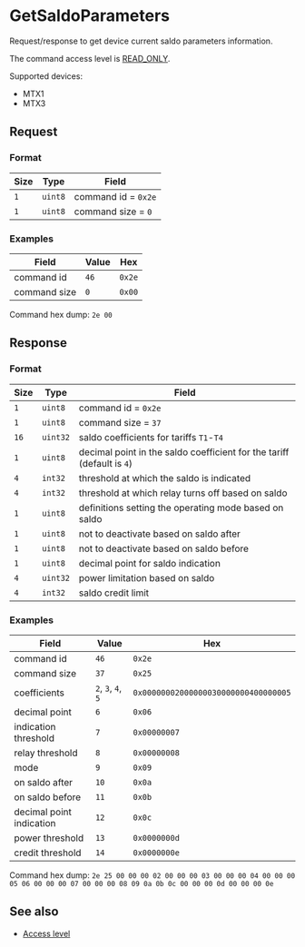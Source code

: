 # GetSaldoParameters

Request/response to get device current saldo parameters information.

The command access level is [READ_ONLY](../basics.md#command-access-level).

Supported devices:
- MTX1
- MTX3


## Request

### Format

| Size | Type    | Field               |
| ---- | ------- | ------------------- |
| `1`  | `uint8` | command id = `0x2e` |
| `1`  | `uint8` | command size = `0`  |

### Examples

| Field        | Value | Hex    |
| ------------ | ----- | ------ |
| command id   | `46`  | `0x2e` |
| command size | `0`   | `0x00` |

Command hex dump: `2e 00`


## Response

### Format

| Size | Type     | Field                                                                  |
| ---- | -------- | ---------------------------------------------------------------------- |
| `1`  | `uint8`  | command id = `0x2e`                                                    |
| `1`  | `uint8`  | command size = `37`                                                    |
| `16` | `uint32` | saldo coefficients for tariffs `T1`-`T4`                               |
| `1`  | `uint8`  | decimal point in the saldo coefficient for the tariff (default is `4`) |
| `4`  | `int32`  | threshold at which the saldo is indicated                              |
| `4`  | `int32`  | threshold at which relay turns off based on saldo                      |
| `1`  | `uint8`  | definitions setting the operating mode based on saldo                  |
| `1`  | `uint8`  | not to deactivate based on saldo after                                 |
| `1`  | `uint8`  | not to deactivate based on saldo before                                |
| `1`  | `uint8`  | decimal point for saldo indication                                     |
| `4`  | `uint32` | power limitation based on saldo                                        |
| `4`  | `int32`  | saldo credit limit                                                     |

### Examples


| Field                    | Value              | Hex                                  |
| ------------------------ | ------------------ | ------------------------------------ |
| command id               | `46`               | `0x2e`                               |
| command size             | `37`               | `0x25`                               |
| coefficients             | `2`, `3`, `4`, `5` | `0x00000002000000030000000400000005` |
| decimal point            | `6`                | `0x06`                               |
| indication threshold     | `7`                | `0x00000007`                         |
| relay threshold          | `8`                | `0x00000008`                         |
| mode                     | `9`                | `0x09`                               |
| on saldo after           | `10`               | `0x0a`                               |
| on saldo before          | `11`               | `0x0b`                               |
| decimal point indication | `12`               | `0x0c`                               |
| power threshold          | `13`               | `0x0000000d`                         |
| credit threshold         | `14`               | `0x0000000e`                         |

Command hex dump: `2e 25 00 00 00 02 00 00 00 03 00 00 00 04 00 00 00 05 06 00 00 00 07 00 00 00 08 09 0a 0b 0c 00 00 00 0d 00 00 00 0e`


## See also

* [Access level](../basics.md#command-access-level)
